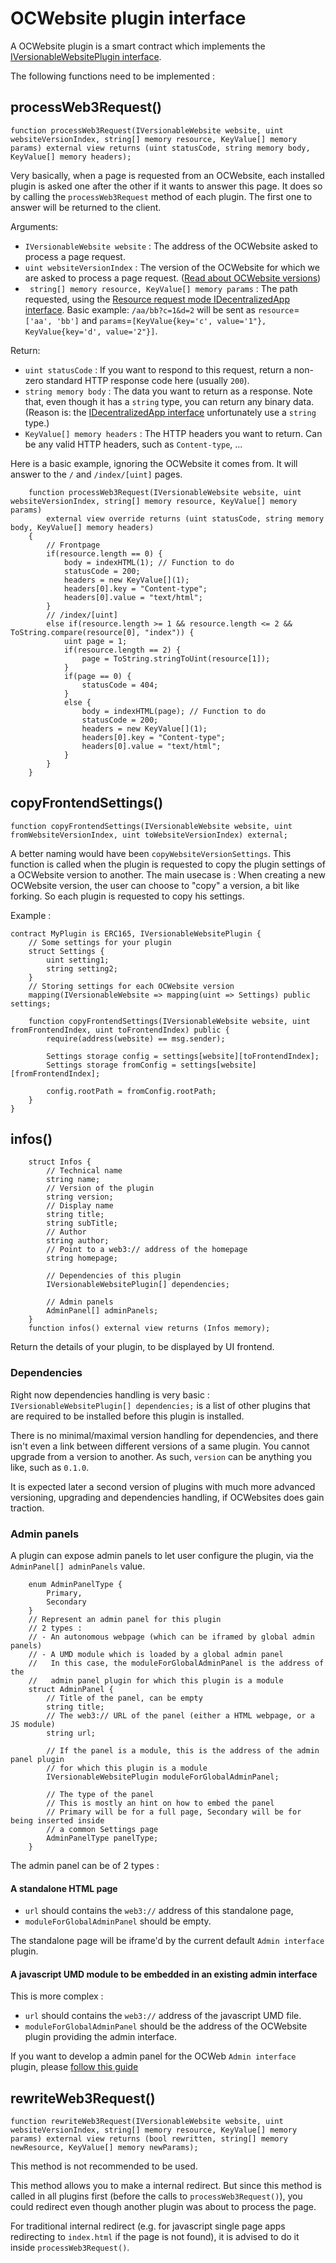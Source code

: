 # OCWebsite plugin interface

A OCWebsite plugin is a smart contract which implements the [IVersionableWebsitePlugin interface](https://github.com/nand2/ocweb/blob/master/contracts/src/interfaces/IVersionableWebsite.sol).

The following functions need to be implemented :

## processWeb3Request()

```
function processWeb3Request(IVersionableWebsite website, uint websiteVersionIndex, string[] memory resource, KeyValue[] memory params) external view returns (uint statusCode, string memory body, KeyValue[] memory headers);
```

Very basically, when a page is requested from an OCWebsite, each installed plugin is asked one after the other if it wants to answer this page. It does so by calling the `processWeb3Request` method of each plugin. The first one to answer will be returned to the client.


Arguments:
- `IVersionableWebsite website` : The address of the OCWebsite asked to process a page request.
- `uint websiteVersionIndex` : The version of the OCWebsite for which we are asked to process a page request. ([Read about OCWebsite versions](https://github.com/nand2/ocweb/tree/master?tab=readme-ov-file#ocwebsite-versioning))
- ` string[] memory resource, KeyValue[] memory params` : The path requested, using the [Resource request  mode IDecentralizedApp interface](https://docs.web3url.io/web3-url-structure/resolve-mode/mode-resource-request). Basic example: `/aa/bb?c=1&d=2` will be sent as `resource`=`['aa', 'bb']` and `params`=`[KeyValue{key='c', value='1"}, KeyValue{key='d', value='2"}]`.

Return:
- `uint statusCode` : If you want to respond to this request, return a non-zero standard HTTP response code here (usually `200`).
- `string memory body` : The data you want to return as a response. Note that, even though it has a `string` type, you can return any binary data. (Reason is: the [IDecentralizedApp interface](https://docs.web3url.io/web3-url-structure/resolve-mode/mode-resource-request) unfortunately use a `string` type.)
- `KeyValue[] memory headers` : The HTTP headers you want to return. Can be any valid HTTP headers, such as `Content-type`, ...
 
Here is a basic example, ignoring the OCWebsite it comes from. It will answer to the `/` and `/index/[uint]` pages.

```solidity
    function processWeb3Request(IVersionableWebsite website, uint websiteVersionIndex, string[] memory resource, KeyValue[] memory params)
        external view override returns (uint statusCode, string memory body, KeyValue[] memory headers)
    {
        // Frontpage
        if(resource.length == 0) {
            body = indexHTML(1); // Function to do
            statusCode = 200;
            headers = new KeyValue[](1);
            headers[0].key = "Content-type";
            headers[0].value = "text/html";
        }
        // /index/[uint]
        else if(resource.length >= 1 && resource.length <= 2 && ToString.compare(resource[0], "index")) {
            uint page = 1;
            if(resource.length == 2) {
                page = ToString.stringToUint(resource[1]);
            }
            if(page == 0) {
                statusCode = 404;
            }
            else {
                body = indexHTML(page); // Function to do
                statusCode = 200;
                headers = new KeyValue[](1);
                headers[0].key = "Content-type";
                headers[0].value = "text/html";
            }
        }
    }
```

## copyFrontendSettings()

```
function copyFrontendSettings(IVersionableWebsite website, uint fromWebsiteVersionIndex, uint toWebsiteVersionIndex) external;
```

A better naming would have been `copyWebsiteVersionSettings`. This function is called when the plugin is requested to copy the plugin settings of a OCWebsite version to another. The main usecase is : When creating a new OCWebsite version, the user can choose to "copy" a version, a bit like forking. So each plugin is requested to copy his settings.

Example : 

```solidity
contract MyPlugin is ERC165, IVersionableWebsitePlugin {
    // Some settings for your plugin
    struct Settings {
        uint setting1;
        string setting2;
    }
    // Storing settings for each OCWebsite version
    mapping(IVersionableWebsite => mapping(uint => Settings) public settings;
    
    function copyFrontendSettings(IVersionableWebsite website, uint fromFrontendIndex, uint toFrontendIndex) public {
        require(address(website) == msg.sender);

        Settings storage config = settings[website][toFrontendIndex];
        Settings storage fromConfig = settings[website][fromFrontendIndex];

        config.rootPath = fromConfig.rootPath;
    }
}

```

## infos()

```
    struct Infos {
        // Technical name
        string name;
        // Version of the plugin
        string version;
        // Display name
        string title;
        string subTitle;
        // Author
        string author;
        // Point to a web3:// address of the homepage
        string homepage;

        // Dependencies of this plugin
        IVersionableWebsitePlugin[] dependencies;

        // Admin panels
        AdminPanel[] adminPanels;
    }
    function infos() external view returns (Infos memory);
```

Return the details of your plugin, to be displayed by UI frontend.

### Dependencies

Right now dependencies handling is very basic : `IVersionableWebsitePlugin[] dependencies;` is a list of other plugins that are required to be installed before this plugin is installed.

There is no minimal/maximal version handling for dependencies, and there isn't even a link between different versions of a same plugin. You cannot upgrade from a version to another. As such, `version` can be anything you like, such as `0.1.0`.

It is expected later a second version of plugins with much more advanced versioning, upgrading and dependencies handling, if OCWebsites does gain traction.

### Admin panels

A plugin can expose admin panels to let user configure the plugin, via the `AdminPanel[] adminPanels` value.

```
    enum AdminPanelType {
        Primary,
        Secondary
    }
    // Represent an admin panel for this plugin
    // 2 types : 
    // - An autonomous webpage (which can be iframed by global admin panels)
    // - A UMD module which is loaded by a global admin panel
    //   In this case, the moduleForGlobalAdminPanel is the address of the
    //   admin panel plugin for which this plugin is a module
    struct AdminPanel {
        // Title of the panel, can be empty
        string title;
        // The web3:// URL of the panel (either a HTML webpage, or a JS module)
        string url;

        // If the panel is a module, this is the address of the admin panel plugin
        // for which this plugin is a module
        IVersionableWebsitePlugin moduleForGlobalAdminPanel;

        // The type of the panel
        // This is mostly an hint on how to embed the panel
        // Primary will be for a full page, Secondary will be for being inserted inside
        // a common Settings page
        AdminPanelType panelType;
    }
```

The admin panel can be of 2 types :

#### A standalone HTML page

- `url` should contains the `web3://` address of this standalone page, 
- `moduleForGlobalAdminPanel` should be empty. 

The standalone page will be iframe'd by the current default `Admin interface` plugin.
  
#### A javascript UMD module to be embedded in an existing admin interface

This is more complex :

- `url` should contains the `web3://` address of the javascript UMD file.
- `moduleForGlobalAdminPanel` should be the address of the OCWebsite plugin providing the admin interface.
 
If you want to develop a admin panel for the OCWeb `Admin interface` plugin, please [follow this guide](./plugins-ocweb-admin-panel-dev.md)


## rewriteWeb3Request()

```
function rewriteWeb3Request(IVersionableWebsite website, uint websiteVersionIndex, string[] memory resource, KeyValue[] memory params) external view returns (bool rewritten, string[] memory newResource, KeyValue[] memory newParams);
```

This method is not recommended to be used.

This method allows you to make a internal redirect. But since this method is called in all plugins first (before the calls to `processWeb3Request()`), you could redirect even though another plugin was about to process the page.

For traditional internal redirect (e.g. for javascript single page apps redirecting to `index.html` if the page is not found), it is advised to do it inside `processWeb3Request()`.
